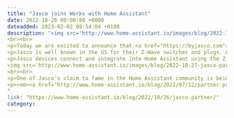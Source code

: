 ```yaml
---
title: "Jasco joins Works with Home Assistant"
date: 2022-10-26 00:00:00 +0000
dateadded: 2023-02-02 08:54:04 +0100
description: "<img src='http://www.home-assistant.io/images/blog/2022-10-27-jasco-partner/jasco-top.png' alt="Jasco and Works with Home Assistant logos" class='no-shadow'>
<br><br>
<p>Today we are excited to announce that <a href="https://byjasco.com">Jasco</a> has joined the Works with Home Assistant program as a Z-Wave partner.</p>
<p>Jasco is well known in the US for their Z-Wave switches and plugs. As a partner, Jasco and Nabu Casa will be working together to ensure the best experience for connecting Jasco Z-Wave devices to Home Assistant.</p>
<p>Jasco devices connect and integrate into Home Assistant using the Z-Wave integration (Z-Wave stick required). This means that connected Jasco devices work completely local and updates coming from the device are instantaneously reflected in Home Assistant. This allows for the best user experience when building your smart home.</p>
<img src='http://www.home-assistant.io/images/blog/2022-10-27-jasco-partner/devices.jpg' alt="Jasco Enbrighten devices" class='no-shadow'>
<br><br>
<p>One of Jasco’s claim to fame in the Home Assistant community is being the first company to <a href="https://building.open-home.io/open-home-birthday-special/#automatic-updates-for-z-wave-devices">provide firmware files</a> (for 77 devices!) to the Z-Wave JS firmware update server. This service is used by Home Assistant to keep your devices secure. It is used to automatically detect if any of your Z-Wave devices have an updated firmware available and offer users to upgrade it.</p>
<p><em><a href="http://www.home-assistant.io/blog/2022/07/12/partner-program/">Learn more about the Works with Home Assistant partner program.</a></em></p>
"
link: "https://www.home-assistant.io/blog/2022/10/26/jasco-partner/"
category:
---
```

